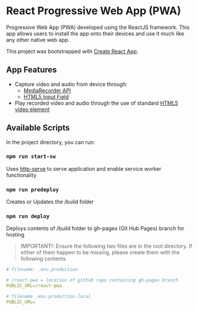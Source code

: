 # React Progressive Web App (PWA)

Progressive Web App (PWA) developed using the ReactJS framework. This app allows users to install the app onto their devices and use it much like any other native web app. 

This project was bootstrapped with [Create React App](https://github.com/facebook/create-react-app).


## App Features
* Capture video and audio from device through:
  * [MediaRecorder API](https://developer.mozilla.org/en-US/docs/Web/API/MediaRecorder)
  * [HTML5 Input Field](https://developer.mozilla.org/en-US/docs/Web/HTML/Element/inpu/file)
* Play recorded video and audio through the use of standard [HTML5 video element](https://developer.mozilla.org/en-US/docs/Web/HTML/Element/video)

## Available Scripts

In the project directory, you can run:

### `npm run start-sw`
Uses [http-serve](https://www.npmjs.com/package/http-serve) to serve application and enable service worker functionality 


### `npm run predeploy`
Creates or Updates the /build folder

### `npm run deploy`
Deploys contents of /build folder to gh-pages (Git Hub Pages) branch for hosting


> IMPORTANT!: Ensure the following two files are in the root directory. If either of them happen to be missing, please create them with the following contents

```yaml
# filename: .env.production

# /react-pwa = location of github repo containing gh-pages branch
PUBLIC_URL=/react-pwa
```

```yaml
# filename .env.production.local
PUBLIC_URL=
```

